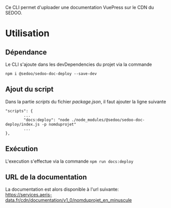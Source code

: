 Ce CLI permet d'uploader une documentation VuePress sur le CDN du SEDOO.

# Utilisation 

## Dépendance 

Le CLI s'ajoute dans les devDependencies du projet via la commande 

```
npm i @sedoo/sedoo-doc-deploy --save-dev
```

## Ajout du script

Dans la partie *scripts* du fichier *package.json*, il faut ajouter la ligne suivante

```
"scripts": {
        ...
        "docs:deploy": "node ./node_modules/@sedoo/sedoo-doc-deploy/index.js -p nomduprojet"
        ...
},
```

## Exécution

L'execution s'effectue via la commande ```npm run docs:deploy```

## URL de la documentation

La documentation est alors disponible à l'url suivante: https://services.aeris-data.fr/cdn/documentation/v1_0/nomduprojet_en_minuscule
